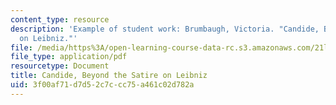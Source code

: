 ```yaml
---
content_type: resource
description: 'Example of student work: Brumbaugh, Victoria. "Candide, Beyond the Satire
  on Leibniz."'
file: /media/https%3A/open-learning-course-data-rc.s3.amazonaws.com/21l-017-the-art-of-the-probable-literature-and-probability-spring-2008/3f00af71d7d52c7ccc75a461c02d782a_essay2_brumbaugh.pdf
file_type: application/pdf
resourcetype: Document
title: Candide, Beyond the Satire on Leibniz
uid: 3f00af71-d7d5-2c7c-cc75-a461c02d782a
---
```

